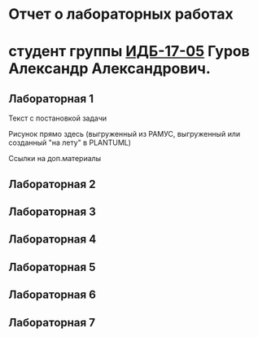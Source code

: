 # Отчет о лабораторных работах
# студент группы [ИДБ-17-05](https://github.com/stankin/design-2018/wiki/list-idb-17-05) Гуров Александр Александрович.

## Лабораторная 1

Текст с постановкой задачи

Рисунок прямо здесь (выгруженный из РАМУС, выгруженный или созданный "на лету" в PLANTUML)

Ссылки на доп.материалы

## Лабораторная 2

## Лабораторная 3

## Лабораторная 4

## Лабораторная 5

## Лабораторная 6

## Лабораторная 7
